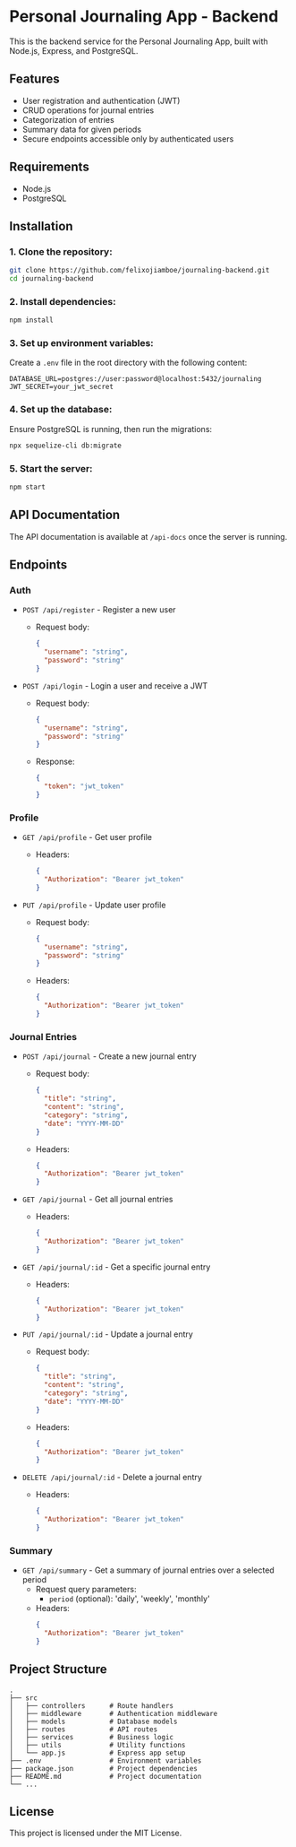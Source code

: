
# Personal Journaling App - Backend

This is the backend service for the Personal Journaling App, built with Node.js, Express, and PostgreSQL.

## Features

- User registration and authentication (JWT)
- CRUD operations for journal entries
- Categorization of entries
- Summary data for given periods
- Secure endpoints accessible only by authenticated users

## Requirements

- Node.js
- PostgreSQL

## Installation

### 1. Clone the repository:
   ```bash
   git clone https://github.com/felixojiamboe/journaling-backend.git
   cd journaling-backend
   ```

### 2. Install dependencies:
   ```bash
   npm install
   ```

### 3. Set up environment variables:
   Create a `.env` file in the root directory with the following content:
   ```env
   DATABASE_URL=postgres://user:password@localhost:5432/journaling
   JWT_SECRET=your_jwt_secret
   ```

### 4. Set up the database:
   Ensure PostgreSQL is running, then run the migrations:
   ```bash
   npx sequelize-cli db:migrate
   ```

### 5. Start the server:
   ```bash
   npm start
   ```

## API Documentation

The API documentation is available at `/api-docs` once the server is running.

## Endpoints

### Auth

- `POST /api/register` - Register a new user
  - Request body: 
    ```json
    {
      "username": "string",
      "password": "string"
    }
    ```

- `POST /api/login` - Login a user and receive a JWT
  - Request body: 
    ```json
    {
      "username": "string",
      "password": "string"
    }
    ```
  - Response: 
    ```json
    {
      "token": "jwt_token"
    }
    ```

### Profile

- `GET /api/profile` - Get user profile
  - Headers: 
    ```json
    {
      "Authorization": "Bearer jwt_token"
    }
    ```

- `PUT /api/profile` - Update user profile
  - Request body: 
    ```json
    {
      "username": "string",
      "password": "string"
    }
    ```
  - Headers: 
    ```json
    {
      "Authorization": "Bearer jwt_token"
    }
    ```

### Journal Entries

- `POST /api/journal` - Create a new journal entry
  - Request body: 
    ```json
    {
      "title": "string",
      "content": "string",
      "category": "string",
      "date": "YYYY-MM-DD"
    }
    ```
  - Headers: 
    ```json
    {
      "Authorization": "Bearer jwt_token"
    }
    ```

- `GET /api/journal` - Get all journal entries
  - Headers: 
    ```json
    {
      "Authorization": "Bearer jwt_token"
    }
    ```

- `GET /api/journal/:id` - Get a specific journal entry
  - Headers: 
    ```json
    {
      "Authorization": "Bearer jwt_token"
    }
    ```

- `PUT /api/journal/:id` - Update a journal entry
  - Request body: 
    ```json
    {
      "title": "string",
      "content": "string",
      "category": "string",
      "date": "YYYY-MM-DD"
    }
    ```
  - Headers: 
    ```json
    {
      "Authorization": "Bearer jwt_token"
    }
    ```

- `DELETE /api/journal/:id` - Delete a journal entry
  - Headers: 
    ```json
    {
      "Authorization": "Bearer jwt_token"
    }
    ```

### Summary

- `GET /api/summary` - Get a summary of journal entries over a selected period
  - Request query parameters: 
    - `period` (optional): 'daily', 'weekly', 'monthly'
  - Headers: 
    ```json
    {
      "Authorization": "Bearer jwt_token"
    }
    ```

## Project Structure

```plaintext
.
├── src
│   ├── controllers      # Route handlers
│   ├── middleware       # Authentication middleware
│   ├── models           # Database models
│   ├── routes           # API routes
│   ├── services         # Business logic
│   ├── utils            # Utility functions
│   └── app.js           # Express app setup
├── .env                 # Environment variables
├── package.json         # Project dependencies
├── README.md            # Project documentation
└── ...
```

## License

This project is licensed under the MIT License.
